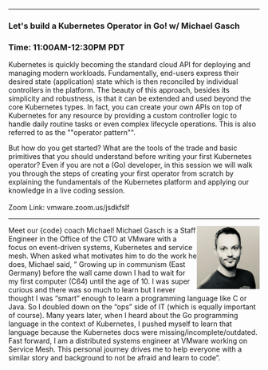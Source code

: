 <style>
  .wrapper {margin-top:75px;}
  header {top:20px!important;
  .session-wrapper{border:1px solid #36373b; border-radius:5px; padding:20px; background-color:##D3D3D3;}
  
</style>
<hr/>

### **Let's build a Kubernetes Operator in Go! w/ Michael Gasch**
### **Time: 11:00AM-12:30PM PDT**
<div class="session-wrapper">
Kubernetes is quickly becoming the standard cloud API for deploying and managing modern workloads. 
Fundamentally, end-users express their desired state (application) state which is then reconciled by individual controllers in the platform. 
The beauty of this approach, besides its simplicity and robustness, is that it can be extended and used beyond the core Kubernetes types.
In fact, you can create your own APIs on top of Kubernetes for any resource by providing a custom controller logic to handle daily routine tasks or even complex lifecycle operations. 
This is also referred to as the ""operator pattern"". 

But how do you get started? What are the tools of the trade and basic primitives that you should understand before writing your first Kubernetes operator?
Even if you are not a (Go) developer, in this session we will walk you through the steps of creating your first operator from scratch by explaining the fundamentals of the Kubernetes platform
and applying our knowledge in a live coding session.
<br>
<br>
Zoom Link: vmware.zoom.us/jsdkfslf 
</div>

<hr/>
<img src="michael_gasch.png" alt="Michael Gasch" width="25%" padding-left="20 px" align="right">
    
<p>Meet our {code} coach Michael! Michael Gasch is a Staff Engineer in the Office of the CTO at VMware with a focus on event-driven systems, Kubernetes and service mesh. When asked what motivates him to do the work he does, Michael said, ” Growing up in communism (East Germany) before the wall came down I had to wait for my first computer (C64) until the age of 10. I was super curious and there was so much to learn but I never thought I was “smart” enough to learn a programming language like C or Java. So I doubled down on the “ops” side of IT (which is equally important of course). Many years later, when I heard about the Go programming language in the context of Kubernetes, I pushed myself to learn that language because the Kubernetes docs were missing/incomplete/outdated. Fast forward, I am a distributed systems engineer at VMware working on Service Mesh. This personal journey drives me to help everyone with a similar story and background to not be afraid and learn to code”.</p>



